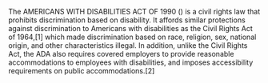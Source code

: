 The AMERICANS WITH DISABILITIES ACT OF 1990 () is a civil rights law that prohibits discrimination based on disability. It affords similar protections against discrimination to Americans with disabilities as the Civil Rights Act of 1964,[1] which made discrimination based on race, religion, sex, national origin, and other characteristics illegal. In addition, unlike the Civil Rights Act, the ADA also requires covered employers to provide reasonable accommodations to employees with disabilities, and imposes accessibility requirements on public accommodations.[2]
